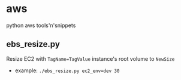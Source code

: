 # aws
python aws tools'n'snippets

## ebs_resize.py
Resize EC2 with `TagName=TagValue` instance's root volume to `NewSize`
* example: `./ebs_resize.py ec2_env=dev 30`
